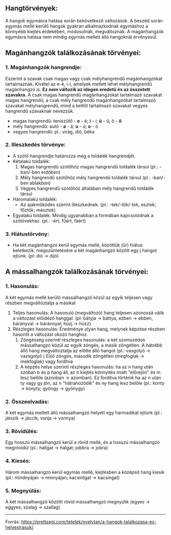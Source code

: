 ## Hangtörvények:
A hangok egymásra hatása során bekövetkező változások. A beszéd során egymás mellé kerülő hangok gyakran alkalmazkodnak egymáshoz a könnyebb kiejtés érdekében, módosulnak, megváltoznak. A magánhangzók egymásra hatása nem mindig egymás mellett álló hangoknál érvényesül.
## Magánhangzók találkozásának törvényei:
### 1. Magánhangzók hangrendje:
Eszerint a szavak csak magas vagy csak mélyhangrendű magánhangzókat tartalmaznak. Kivétel az e-é, i-í, amelyek mellett lehet mélyhangrendű magánhangzó is. **Ez nem változik az idegen eredetű és az összetett szavakra.** A csak magas hangrendű magánhangzókat tartalmazó szavakat magas hangrendű, a csak mély hangrendű magánhangzókat tartalmazó szavakat mélyhangrendű, mind a kettőt tartalmazó szavakat vegyes hangrendű szavaknak nevezzük.
- magas hangrendű: teniszütő - **e** - é; **i** - í; **ü** - ű; ö - **ő**
- mély hangrendű: autó - **a** - á; **u** - ú; **o** - ó
- vegyes hangrendű: pl.: virág, dió, béka
### 2. Illeszkedés törvénye:
- A szótő hangrendje határozza meg a toldalék hangrendjét.
- Kétalakú toldalék:
	1. Magas hangrendű szótőhöz magas hangrendű toldalék társul (pl.: -ban/-ben erdő*ben*)
	2. Mély hangrendű szótőhöz mély hangrendű toldalék társul (pl.: -ban/-ben ablak*ban*)
	3. Vegyes hangrendű szótőhöz általában mély hangrendű toldalék társul
- Háromalakú toldalék:
	- Az ajakműködés szerint illeszkednek. (pl.: -tek/-tök/-tok, esztek; főztök; másztok)
- Egyalakú toldalék: Mindig ugyanabban a formában kapcsolódnak a szótövekhez. (pl.: -ért; fűért, fáért)
### 3. Hiátustörvény:
- Ha két magánhangzó kerül egymás mellé, közöttük (űr) hiátus keletkezik, megszüntetésére a két magánhangzó között egy j hangot ejtünk. (pl: dió -> dijó)
## A mássalhangzók találkozásának törvényei:
### 1. Hasonulás:
A két egymás mellé kerülő mássalhangzó közül az egyik teljesen vagy részben megváltóztatja a másikat
1. Teljes hasonulás: A hasonuló (megváltozó) hang teljesen azonossá válik a változást előidéző hanggal. (pl: bátyja -> báttya, ezben -> ebben, bárányval -> báránnyal; húzj -> húzz)
2. Részleges hasonulás: Eredménye olyan hang, melynek képzése részben hasonlít a változást okozó hanghoz.
	1. Zöngésség szerinti részleges hasonulás: a két szomszédos mássalhangzó közül az egyik zöngés, a másik zöngétlen. A hátrébb álló hang megváltoztatja az előtte álló hangot (pl.: vasgolyó -> vazsgolyó ) Első zöngés, második zöngétlen (megfoglak -> mekfoglak) vagy fordítva
	2. A képzés helye szerinti részleges hasonulás: ha az n hang után szóban b és p hang áll, az n kiejtés könnyítés miatt "előrejön" és m lesz belőle (azonban -> azomban). Ez fordítva történik ha az n után ty vagy gy jön, az n "hátrahúzódik" és ny hang lesz belőle (pl.: konty ->  konyty; gyöngy -> gyönygy)
### 2. Összeolvadás:
A két egymás mellett álló mássalhangzó helyett egy harmadikat ejtünk (pl.: játszik -> jáccik; vonja -> vonnya)
### 3. Rövidülés: 
Egy hosszú mássalhangzó kerül a rövid mellé, és a hosszú mássalhangzó megrövidül (pl.: hallgat -> halgat; jobbra -> jobra)
### 4. Kiesés:
Három mássalhangzó kerül egymás mellé, kiejtésben a középső hang kiesik (pl.: mindnyájan -> minnyájan; kacsintgat -> kacsingat)
### 5. Megnyúlás:
A két mássalhangzó közötti rövid mássalhangzó megnyúlik (egyes -> eggyes; szalag -> szallag)

---
Forrás: https://erettsegi.com/tetelek/nyelvtan/a-hangok-talalkozasa-es-helyesirasuk/